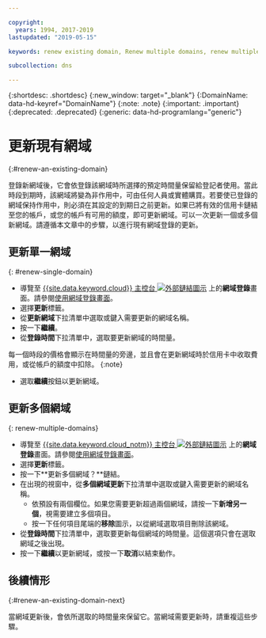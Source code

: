 ```yaml
---

copyright:
  years: 1994, 2017-2019
lastupdated: "2019-05-15"

keywords: renew existing domain, Renew multiple domains, renew multiple existing domains

subcollection: dns

---
```


{:shortdesc: .shortdesc}
{:new_window: target="_blank"}
{:DomainName: data-hd-keyref="DomainName"}
{:note: .note}
{:important: .important}
{:deprecated: .deprecated}
{:generic: data-hd-programlang="generic"}

# 更新現有網域
{:#renew-an-existing-domain}

登錄新網域後，它會依登錄該網域時所選擇的預定時間量保留給登記者使用。當此時段到期時，該網域將變為非作用中，可由任何人員或實體購買。若要使已登錄的網域保持作用中，則必須在其設定的到期日之前更新。如果已將有效的信用卡鏈結至您的帳戶，或您的帳戶有可用的額度，即可更新網域。可以一次更新一個或多個新網域。請遵循本文章中的步驟，以進行現有網域登錄的更新。

## 更新單一網域
{: #renew-single-domain}

* 導覽至 [{{site.data.keyword.cloud}} 主控台 ![外部鏈結圖示](../../icons/launch-glyph.svg "外部鏈結圖示")](https://{DomainName}/) 上的**網域登錄**畫面。請參閱[使用網域登錄畫面](/docs/infrastructure/dns?topic=dns-how-to-use-the-domain-registration-screen)。
* 選擇**更新**標籤。
* 從**更新網域**下拉清單中選取或鍵入需要更新的網域名稱。
* 按一下**繼續**。
* 從**登錄時間**下拉清單中，選取要更新網域的時間量。

每一個時段的價格會顯示在時間量的旁邊，並且會在更新網域時於信用卡中收取費用，或從帳戶的額度中扣除。
{:note}

* 選取**繼續**按鈕以更新網域。

## 更新多個網域
{: renew-multiple-domains}

* 導覽至 [{{site.data.keyword.cloud_notm}} 主控台 ![外部鏈結圖示](../../icons/launch-glyph.svg "外部鏈結圖示")](https://{DomainName}/) 上的**網域登錄**畫面。請參閱[使用網域登錄畫面](/docs/infrastructure/dns?topic=dns-how-to-use-the-domain-registration-screen)。
* 選擇**更新**標籤。
* 按一下**更新多個網域？**鏈結。
* 在出現的視窗中，從**多個網域更新**下拉清單中選取或鍵入需要更新的網域名稱。
  * 依預設有兩個欄位。如果您需要更新超過兩個網域，請按一下**新增另一個**，視需要建立多個項目。
  * 按一下任何項目尾端的**移除**圖示，以從網域選取項目刪除該網域。
* 從**登錄時間**下拉清單中，選取要更新每個網域的時間量。這個選項只會在選取網域之後出現。
* 按一下**繼續**以更新網域，或按一下**取消**以結束動作。


## 後續情形
{:#renew-an-existing-domain-next}

當網域更新後，會依所選取的時間量來保留它。當網域需要更新時，請重複這些步驟。
